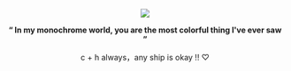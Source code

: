 
<p align="center">
  <img src="https://files.catbox.moe/eni0e3.jpg" />
</p>


</p> <p align="center"> <b>“ In my monochrome world, you are the most colorful thing I've ever saw ”</b>


</p> <p align="center"> c + h always，any ship is okay !! ♡
